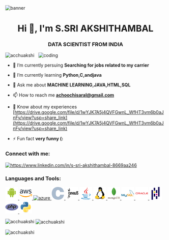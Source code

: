 <img aligh="center" alt="banner" width="1000" src="https://media.licdn.com/dms/image/D5610AQFdShMnEiD80A/image-shrink_1280/0/1682166928688?e=1682773200&v=beta&t=a_ftEJC0qNdlz7u-hPOjJajYwo7bGm7prIx-i4_K6b8">
<h1 align="center">Hi 👋, I'm S.SRI AKSHITHAMBAL</h1>
<h3 align="center">DATA SCIENTIST FROM INDIA</h3>

<img align="right" alt="coding" width="400" src="https://www.bing.com/th/id/OGC.a7c8411d3f407890668ba8c2134b6dba?pid=1.7&rurl=https%3a%2f%2fmedia.giphy.com%2fmedia%2fu2pmTWUi0MXjyrMaVj%2fgiphy.gif&ehk=y%2f6PLAkd%2bcVU6Oci5CnQig5PG%2bK8%2bYWOvpsZ6TbcnJs%3d">

<p align="left"> <img src="https://komarev.com/ghpvc/?username=acchuakshi&label=Profile%20views&color=0e75b6&style=flat" alt="acchuakshi" /> </p>

- 🔭 I’m currently persuing **Searching for jobs related to my carrier**

- 🌱 I’m currently learning **Python,C,andjava**

- 💬 Ask me about **MACHINE LEARNING,JAVA,HTML,SQL**

- 📫 How to reach me **achoochisaral@gmail.com**

- 📄 Know about my experiences [https://drive.google.com/file/d/1wYJK7A5j4QVFGwnL_WfHT3vm6b0aJnFy/view?usp=share_link](https://drive.google.com/file/d/1wYJK7A5j4QVFGwnL_WfHT3vm6b0aJnFy/view?usp=share_link)

- ⚡ Fun fact **very funny (:**

<h3 align="left">Connect with me:</h3>
<p align="left">
<a href="https://linkedin.com/in/https://www.linkedin.com/in/s-sri-akshithambal-8669aa246" target="blank"><img align="center" src="https://raw.githubusercontent.com/rahuldkjain/github-profile-readme-generator/master/src/images/icons/Social/linked-in-alt.svg" alt="https://www.linkedin.com/in/s-sri-akshithambal-8669aa246" height="30" width="40" /></a>
</p>

<h3 align="left">Languages and Tools:</h3>
<p align="left"> <a href="https://developer.android.com" target="_blank" rel="noreferrer"> <img src="https://raw.githubusercontent.com/devicons/devicon/master/icons/android/android-original-wordmark.svg" alt="android" width="40" height="40"/> </a> <a href="https://aws.amazon.com" target="_blank" rel="noreferrer"> <img src="https://raw.githubusercontent.com/devicons/devicon/master/icons/amazonwebservices/amazonwebservices-original-wordmark.svg" alt="aws" width="40" height="40"/> </a> <a href="https://azure.microsoft.com/en-in/" target="_blank" rel="noreferrer"> <img src="https://www.vectorlogo.zone/logos/microsoft_azure/microsoft_azure-icon.svg" alt="azure" width="40" height="40"/> </a> <a href="https://www.cprogramming.com/" target="_blank" rel="noreferrer"> <img src="https://raw.githubusercontent.com/devicons/devicon/master/icons/c/c-original.svg" alt="c" width="40" height="40"/> </a> <a href="https://canvasjs.com" target="_blank" rel="noreferrer"> <img src="https://raw.githubusercontent.com/Hardik0307/Hardik0307/master/assets/canvasjs-charts.svg" alt="canvasjs" width="40" height="40"/> </a> <a href="https://www.java.com" target="_blank" rel="noreferrer"> <img src="https://raw.githubusercontent.com/devicons/devicon/master/icons/java/java-original.svg" alt="java" width="40" height="40"/> </a> <a href="https://www.linux.org/" target="_blank" rel="noreferrer"> <img src="https://raw.githubusercontent.com/devicons/devicon/master/icons/linux/linux-original.svg" alt="linux" width="40" height="40"/> </a> <a href="https://www.mongodb.com/" target="_blank" rel="noreferrer"> <img src="https://raw.githubusercontent.com/devicons/devicon/master/icons/mongodb/mongodb-original-wordmark.svg" alt="mongodb" width="40" height="40"/> </a> <a href="https://www.mysql.com/" target="_blank" rel="noreferrer"> <img src="https://raw.githubusercontent.com/devicons/devicon/master/icons/mysql/mysql-original-wordmark.svg" alt="mysql" width="40" height="40"/> </a> <a href="https://www.oracle.com/" target="_blank" rel="noreferrer"> <img src="https://raw.githubusercontent.com/devicons/devicon/master/icons/oracle/oracle-original.svg" alt="oracle" width="40" height="40"/> </a> <a href="https://pandas.pydata.org/" target="_blank" rel="noreferrer"> <img src="https://raw.githubusercontent.com/devicons/devicon/2ae2a900d2f041da66e950e4d48052658d850630/icons/pandas/pandas-original.svg" alt="pandas" width="40" height="40"/> </a> <a href="https://www.php.net" target="_blank" rel="noreferrer"> <img src="https://raw.githubusercontent.com/devicons/devicon/master/icons/php/php-original.svg" alt="php" width="40" height="40"/> </a> <a href="https://www.python.org" target="_blank" rel="noreferrer"> <img src="https://raw.githubusercontent.com/devicons/devicon/master/icons/python/python-original.svg" alt="python" width="40" height="40"/> </a> </p>

<p><img align="left" src="https://github-readme-stats.vercel.app/api/top-langs?username=acchuakshi&show_icons=true&locale=en&layout=compact" alt="acchuakshi" /></p>

<p>&nbsp;<img align="center" src="https://github-readme-stats.vercel.app/api?username=acchuakshi&show_icons=true&locale=en" alt="acchuakshi" /></p>

<p><img align="center" src="https://github-readme-streak-stats.herokuapp.com/?user=acchuakshi&" alt="acchuakshi" /></p>
